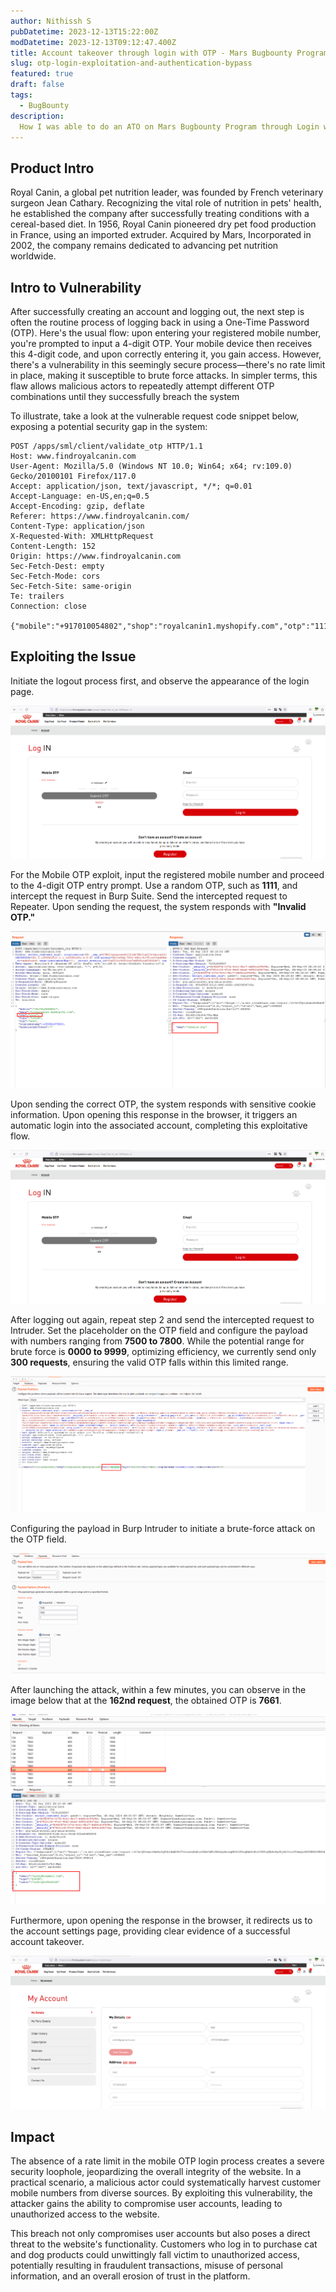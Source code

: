 ```yaml
---
author: Nithissh S
pubDatetime: 2023-12-13T15:22:00Z
modDatetime: 2023-12-13T09:12:47.400Z
title: Account takeover through login with OTP - Mars Bugbounty Program
slug: otp-login-exploitation-and-authentication-bypass
featured: true
draft: false
tags:
  - BugBounty
description:
  How I was able to do an ATO on Mars Bugbounty Program through Login with OTP functionality
---
```


## Product Intro

Royal Canin, a global pet nutrition leader, was founded by French veterinary surgeon Jean Cathary. Recognizing the vital role of nutrition in pets' health, he established the company after successfully treating conditions with a cereal-based diet. In 1956, Royal Canin pioneered dry pet food production in France, using an imported extruder. Acquired by Mars, Incorporated in 2002, the company remains dedicated to advancing pet nutrition worldwide.

## Intro to Vulnerability

After successfully creating an account and logging out, the next step is often the routine process of logging back in using a One-Time Password (OTP). Here's the usual flow: upon entering your registered mobile number, you're prompted to input a 4-digit OTP. Your mobile device then receives this 4-digit code, and upon correctly entering it, you gain access. However, there's a vulnerability in this seemingly secure process—there's no rate limit in place, making it susceptible to brute force attacks. In simpler terms, this flaw allows malicious actors to repeatedly attempt different OTP combinations until they successfully breach the system

To illustrate, take a look at the vulnerable request code snippet below, exposing a potential security gap in the system:


```http
POST /apps/sml/client/validate_otp HTTP/1.1
Host: www.findroyalcanin.com
User-Agent: Mozilla/5.0 (Windows NT 10.0; Win64; x64; rv:109.0) Gecko/20100101 Firefox/117.0
Accept: application/json, text/javascript, */*; q=0.01
Accept-Language: en-US,en;q=0.5
Accept-Encoding: gzip, deflate
Referer: https://www.findroyalcanin.com/
Content-Type: application/json
X-Requested-With: XMLHttpRequest
Content-Length: 152
Origin: https://www.findroyalcanin.com
Sec-Fetch-Dest: empty
Sec-Fetch-Mode: cors
Sec-Fetch-Site: same-origin
Te: trailers
Connection: close

{"mobile":"+917010054802","shop":"royalcanin1.myshopify.com","otp":"1111","type":"LOGIN","exp":"new","reqtimestamp":1693901711832,"sessionInfoToken":""}
```

## Exploiting the Issue

Initiate the logout process first, and observe the appearance of the login page.

![](../../assets/images/otp-1.png)

For the Mobile OTP exploit, input the registered mobile number and proceed to the 4-digit OTP entry prompt. Use a random OTP, such as **1111**, and intercept the request in Burp Suite. Send the intercepted request to Repeater. Upon sending the request, the system responds with **"Invalid OTP."**

![](../../assets/images/otp-2.png)

Upon sending the correct OTP, the system responds with sensitive cookie information. Upon opening this response in the browser, it triggers an automatic login into the associated account, completing this exploitative flow.

![](../../assets/images/otp-3.png)

After logging out again, repeat step 2 and send the intercepted request to Intruder. Set the placeholder on the OTP field and configure the payload with numbers ranging from **7500 to 7800**. While the potential range for brute force is **0000 to 9999**, optimizing efficiency, we currently send only **300 requests**, ensuring the valid OTP falls within this limited range.

![](../../assets/images/otp-4.png)

Configuring the payload in Burp Intruder to initiate a brute-force attack on the OTP field.

![](../../assets/images/otp-5.png)

After launching the attack, within a few minutes, you can observe in the image below that at the **162nd request**, the obtained OTP is **7661**.

![](../../assets/images/otp-6.png)

Furthermore, upon opening the response in the browser, it redirects us to the account settings page, providing clear evidence of a successful account takeover.

![](../../assets/images/otp-7.png)

## Impact

The absence of a rate limit in the mobile OTP login process creates a severe security loophole, jeopardizing the overall integrity of the website. In a practical scenario, a malicious actor could systematically harvest customer mobile numbers from diverse sources. By exploiting this vulnerability, the attacker gains the ability to compromise user accounts, leading to unauthorized access to the website.

This breach not only compromises user accounts but also poses a direct threat to the website's functionality. Customers who log in to purchase cat and dog products could unwittingly fall victim to unauthorized access, potentially resulting in fraudulent transactions, misuse of personal information, and an overall erosion of trust in the platform.